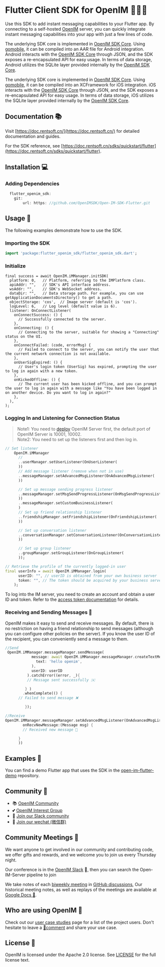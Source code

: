 # Flutter Client SDK for OpenIM 👨‍💻💬

Use this SDK to add instant messaging capabilities to your Flutter app. By connecting to a self-hosted [OpenIM](https://www.openim.online/) server, you can quickly integrate instant messaging capabilities into your app with just a few lines of code.


The underlying SDK core is implemented in [OpenIM SDK Core](https://github.com/openimsdk/openim-sdk-core). Using [gomobile](https://github.com/golang/mobile), it can be compiled into an AAR file for Android integration. Android interacts with the [OpenIM SDK Core](https://github.com/openimsdk/openim-sdk-core) through JSON, and the SDK exposes a re-encapsulated API for easy usage. In terms of data storage, Android utilizes the SQLite layer provided internally by the [OpenIM SDK Core](https://github.com/openimsdk/openim-sdk-core).

The underlying SDK core is implemented in [OpenIM SDK Core](https://github.com/openimsdk/openim-sdk-core). Using [gomobile](https://github.com/golang/mobile), it can be compiled into an XCFramework for iOS integration. iOS interacts with the [OpenIM SDK Core](https://github.com/openimsdk/openim-sdk-core) through JSON, and the SDK exposes a re-encapsulated API for easy usage. In terms of data storage, iOS utilizes the SQLite layer provided internally by the [OpenIM SDK Core](https://github.com/openimsdk/openim-sdk-core).

## Documentation 📚

Visit [https://doc.rentsoft.cn/](https://doc.rentsoft.cn/) for detailed documentation and guides.

For the SDK reference, see [https://doc.rentsoft.cn/sdks/quickstart/flutter](https://doc.rentsoft.cn/sdks/quickstart/flutter).

## Installation 💻
### Adding Dependencies
```dart
  flutter_openim_sdk:
    git:
        url: https: //github.com/OpenIMSDK/Open-IM-SDK-Flutter.git
```

## Usage 🚀

The following examples demonstrate how to use the SDK.
### Importing the SDK

```dart
import 'package:flutter_openim_sdk/flutter_openim_sdk.dart';
```
### Initialize
```
final success = await OpenIM.iMManager.initSDK(
  platform: 0,   // Platform, referring to the IMPlatform class.
  apiAddr: "",   // SDK's API interface address.
  wsAddr: "",    // SDK's WebSocket address.
  dataDir: "",   // Data storage path. For example, you can use getApplicationDocumentsDirectory() to get a path.
  objectStorage: 'cos',  // Image server (default is 'cos').
  logLevel: 6,   // Log level (default value is 6).
  listener: OnConnectListener(
    onConnectSuccess: () {
      // Successfully connected to the server.
    },
    onConnecting: () {
      // Connecting to the server, suitable for showing a "Connecting" status on the UI.
    },
    onConnectFailed: (code, errorMsg) {
      // Failed to connect to the server, you can notify the user that the current network connection is not available.
    },
    onUserSigExpired: () {
      // User's login token (UserSig) has expired, prompting the user to log in again with a new token.
    },
    onKickedOffline: () {
      // The current user has been kicked offline, and you can prompt the user to log in again with a message like "You have been logged in on another device. Do you want to log in again?"
    },
  ),
);

```
### Logging In and Listening for Connection Status

> Note1: You need to [deploy](https://github.com/openimsdk/open-im-server#rocket-quick-start) OpenIM Server first, the default port of OpenIM Server is 10001, 10002.  
> Note2: You need to set up the listeners first and then log in.


```dart
// Set listener
    OpenIM.iMManager
      //
      ..userManager.setUserListener(OnUserListener(
      ))
      // Add message listener (remove when not in use)
      ..messageManager.setAdvancedMsgListener(OnAdvancedMsgListener(
      ))

      // Set up message sending progress listener
      ..messageManager.setMsgSendProgressListener(OnMsgSendProgressListener(
      ))
      ..messageManager.setCustomBusinessListener(
      )
      // Set up friend relationship listener
      ..friendshipManager.setFriendshipListener(OnFriendshipListener(
      ))

      // Set up conversation listener
      ..conversationManager.setConversationListener(OnConversationListener(
      ))

      // Set up group listener
      ..groupManager.setGroupListener(OnGroupListener(
      ));

// Retrieve the profile of the currently logged-in user
final userInfo = await OpenIM.iMManager.login(
      userID: "", // userID is obtained from your own business server
      token: "", // The token should be acquired by your business server by exchanging with OpenIM server based on a secret key
    );

```

To log into the IM server, you need to create an account and obtain a user ID and token. Refer to the [access token documentation](https://doc.rentsoft.cn/restapi/userManagement/userRegister) for details.

### Receiving and Sending Messages 💬

OpenIM makes it easy to send and receive messages. By default, there is no restriction on having a friend relationship to send messages (although you can configure other policies on the server). If you know the user ID of the recipient, you can conveniently send a message to them.

```dart
//Send
 OpenIM.iMManager.messageManager.sendMessage(
            message: await OpenIM.iMManager.messageManager.createTextMessage(
              text: 'hello openim',
            ),
            userID: userID
          ).catchError((error, _){
          // Message sent successfully ✉️	

         } )
        .whenComplete(() {
 	  // Failed to send message ❌

         });

//Receive
OpenIM.iMManager.messageManager.setAdvancedMsgListener(OnAdvancedMsgListener(
        onRecvNewMessage:(Message msg) {
     	// Received new message 📨

	  }
      ))
```

## Examples 🌟

You can find a demo Flutter app that uses the SDK in the [open-im-flutter-demo](https://github.com/openimsdk/open-im-flutter-demo) repository.


## Community :busts_in_silhouette:

- 📚 [OpenIM Community](https://github.com/OpenIMSDK/community)
- 💕 [OpenIM Interest Group](https://github.com/Openim-sigs)
- 🚀 [Join our Slack community](https://join.slack.com/t/openimsdk/shared_invite/zt-22720d66b-o_FvKxMTGXtcnnnHiMqe9Q)
- :eyes: [Join our wechat (微信群)](https://openim-1253691595.cos.ap-nanjing.myqcloud.com/WechatIMG20.jpeg)

## Community Meetings :calendar:

We want anyone to get involved in our community and contributing code, we offer gifts and rewards, and we welcome you to join us every Thursday night.

Our conference is in the [OpenIM Slack](https://join.slack.com/t/openimsdk/shared_invite/zt-22720d66b-o_FvKxMTGXtcnnnHiMqe9Q) 🎯, then you can search the Open-IM-Server pipeline to join

We take notes of each [biweekly meeting](https://github.com/orgs/OpenIMSDK/discussions/categories/meeting) in [GitHub discussions](https://github.com/openimsdk/open-im-server/discussions/categories/meeting), Our historical meeting notes, as well as replays of the meetings are available at [Google Docs :bookmark_tabs:](https://docs.google.com/document/d/1nx8MDpuG74NASx081JcCpxPgDITNTpIIos0DS6Vr9GU/edit?usp=sharing).

## Who are using OpenIM :eyes:

Check out our [user case studies](https://github.com/OpenIMSDK/community/blob/main/ADOPTERS.md) page for a list of the project users. Don't hesitate to leave a [📝comment](https://github.com/openimsdk/open-im-server/issues/379) and share your use case.

## License :page_facing_up:

OpenIM is licensed under the Apache 2.0 license. See [LICENSE](https://github.com/openimsdk/open-im-server/tree/main/LICENSE) for the full license text.
